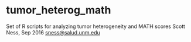 # tumor_heterog_math
Set of R scripts for analyzing tumor heterogeneity and MATH scores
Scott Ness, Sep 2016 sness@salud.unm.edu

